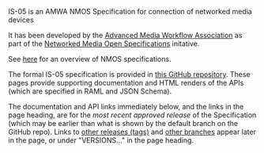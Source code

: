 IS-05 is an AMWA NMOS Specification for connection of networked media devices

It has been developed by the [Advanced Media Workflow Association](https://www.amwa.tv) as part of the [Networked Media Open Specifications](https://www.nmos.tv) initative.

See [here](https://amwa-tv.github.io/nmos) for an overview of NMOS specifications.

The formal IS-05 specification is provided in [this GitHub repository](https://github.com/AMWA-TV/nmos-device-connection-management). These pages provide supporting documentation and HTML renders of the APIs (which are specified in RAML and JSON Schema).

The documentation and API links immediately below, and the links in the page heading, are for the _most recent approved release_ of the Specification (which may be earlier than what is shown by the default branch on the GitHub repo). Links to [other releases (tags)](tags/) and [other branches](branches/) appear later in the page, or under "VERSIONS..." in the page heading.
